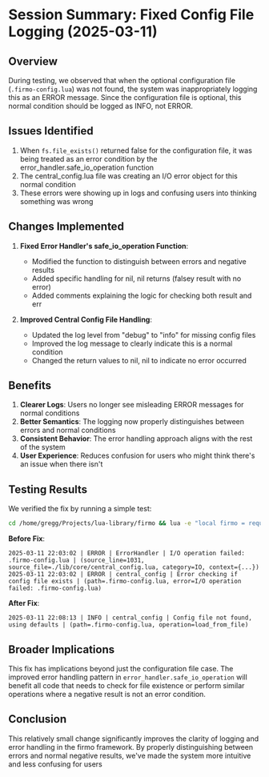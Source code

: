 # Session Summary: Fixed Config File Logging (2025-03-11)

## Overview

During testing, we observed that when the optional configuration file (`.firmo-config.lua`) was not found, the system was inappropriately logging this as an ERROR message. Since the configuration file is optional, this normal condition should be logged as INFO, not ERROR.

## Issues Identified

1. When `fs.file_exists()` returned false for the configuration file, it was being treated as an error condition by the error_handler.safe_io_operation function
2. The central_config.lua file was creating an I/O error object for this normal condition
3. These errors were showing up in logs and confusing users into thinking something was wrong

## Changes Implemented

1. **Fixed Error Handler's safe_io_operation Function**:
   - Modified the function to distinguish between errors and negative results
   - Added specific handling for nil, nil returns (falsey result with no error)
   - Added comments explaining the logic for checking both result and err

2. **Improved Central Config File Handling**:
   - Updated the log level from "debug" to "info" for missing config files
   - Improved the log message to clearly indicate this is a normal condition
   - Changed the return values to nil, nil to indicate no error occurred

## Benefits

1. **Clearer Logs**: Users no longer see misleading ERROR messages for normal conditions
2. **Better Semantics**: The logging now properly distinguishes between errors and normal conditions
3. **Consistent Behavior**: The error handling approach aligns with the rest of the system
4. **User Experience**: Reduces confusion for users who might think there's an issue when there isn't

## Testing Results

We verified the fix by running a simple test:

```bash
cd /home/gregg/Projects/lua-library/firmo && lua -e "local firmo = require('firmo'); print('Successfully loaded firmo')"
```

**Before Fix**:
```
2025-03-11 22:03:02 | ERROR | ErrorHandler | I/O operation failed: .firmo-config.lua | (source_line=1031, source_file=./lib/core/central_config.lua, category=IO, context={...})
2025-03-11 22:03:02 | ERROR | central_config | Error checking if config file exists | (path=.firmo-config.lua, error=I/O operation failed: .firmo-config.lua)
```

**After Fix**:
```
2025-03-11 22:08:13 | INFO | central_config | Config file not found, using defaults | (path=.firmo-config.lua, operation=load_from_file)
```

## Broader Implications

This fix has implications beyond just the configuration file case. The improved error handling pattern in `error_handler.safe_io_operation` will benefit all code that needs to check for file existence or perform similar operations where a negative result is not an error condition.

## Conclusion

This relatively small change significantly improves the clarity of logging and error handling in the firmo framework. By properly distinguishing between errors and normal negative results, we've made the system more intuitive and less confusing for users